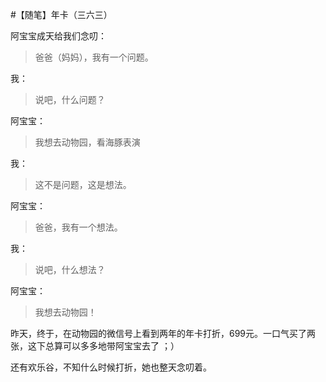 #【随笔】年卡（三六三）

阿宝宝成天给我们念叨：

> 爸爸（妈妈），我有一个问题。

我：

> 说吧，什么问题？

阿宝宝：

> 我想去动物园，看海豚表演

我：

> 这不是问题，这是想法。

阿宝宝：

> 爸爸，我有一个想法。

我：

> 说吧，什么想法？

阿宝宝：

> 我想去动物园！

昨天，终于，在动物园的微信号上看到两年的年卡打折，699元。一口气买了两张，这下总算可以多多地带阿宝宝去了 ；）

还有欢乐谷，不知什么时候打折，她也整天念叨着。